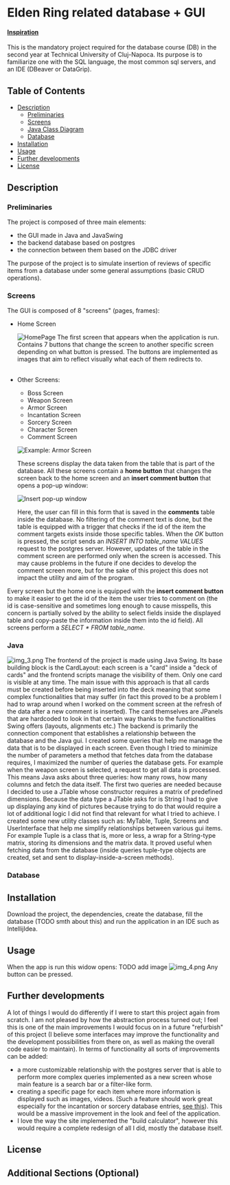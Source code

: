 # Elden Ring related database + GUI

#### [Inspiration](https://eldenring.wiki.fextralife.com/Elden+Ring+Wiki)

This is the mandatory project required for the database course (DB) in the second year at Technical University of 
Cluj-Napoca. Its purpose is to familiarize one with the SQL language, the most common sql servers, and an IDE 
(DBeaver or DataGrip).

## Table of Contents

- [Description](#Description)
  - [Preliminaries](#Preliminaries) 
  - [Screens](#Screens)
  - [Java Class Diagram](#Java)
  - [Database](#Database)
- [Installation](#installation)
- [Usage](#usage)
- [Further developments](#Further-developments)
- [License](#license)

## Description

### Preliminaries

The project is composed of three main elements: 
- the GUI made in Java and JavaSwing 
- the backend database based on postgres
- the connection between them based on the JDBC driver

The purpose of the project is to simulate insertion of reviews of specific items from a database under some general 
assumptions (basic CRUD operations).  

### Screens

The GUI is composed of 8 "screens" (pages, frames):
- Home Screen
  
    ![HomePage](img_1.png)
    The first screen that appears when the application is run. Contains 7 buttons that change the screen to another specific
    screen depending on what button is pressed. The buttons are implemented as images that aim to reflect visually what each
    of them redirects to. 
    <br></br>

- Other Screens:
  - Boss Screen
  - Weapon Screen
  - Armor Screen
  - Incantation Screen
  - Sorcery Screen
  - Character Screen
  - Comment Screen

  ![Example: Armor Screen](img_2.png)
  
  These screens display the data taken from the table that is part of the database. All these screens contain a **home
button** that changes the screen back to the home screen and an **insert comment button** that opens a pop-up window:

  ![Insert pop-up window](img.png)

  Here, the user can fill in this form that is saved in the **comments** table inside the database. No filtering of the comment text is done, but the table is equipped with a trigger that checks if the id of the item the comment targets exists inside those
specific tables. When the *OK* button is pressed, the script sends an *INSERT INTO table_name VALUES* request to the postgres server.
However, updates of the table in the comment screen are performed only when the screen is accessed. This may cause problems in the 
future if one decides to develop the comment screen more, but for the sake of this project this does not impact the utility and aim of the
program.

Every screen but the home one is equipped with the **insert comment button** to make it easier to get the id
of the item the user tries to comment on (the id is case-sensitive and sometimes long enough to cause misspells, this concern
is partially solved by the ability to select fields inside the displayed table and copy-paste the information inside them into
the id field). All screens perform a *SELECT * FROM table_name*.

### Java

![img_3.png](img_3.png)
The frontend of the project is made using Java Swing. Its base building block is the CardLayout: each screen is a "card" inside
a "deck of cards" and the frontend scripts manage the visibility of them. Only one card is visible at any time. The main issue with this
approach is that all cards must be created before being inserted into the deck meaning that some complex functionalities that  may 
suffer (in fact this proved to be a problem I had to wrap around when I worked on the comment screen at the refresh of the data after a new comment is
inserted). The card themselves are JPanels that are hardcoded to look in that certain way thanks to the functionalities Swing offers (layouts,
alignments etc.)
The backend is primarily the connection component that establishes a relationship between the database and the Java gui. I created some queries
that help me manage the data that is to be displayed in each screen. Even though I tried to minimize the number of parameters a method that fetches data
from the database requires, I maximized the number of queries the database gets. For example when the weapon screen is selected, a request to get all data
is processed. This means Java asks about three queries: how many rows, how many columns and fetch the data itself. The first two queries are needed because
I decided to use a JTable whose constructor requires a matrix of predefined dimensions. Because the data type a JTable asks for is String I had to give up
displaying any kind of pictures because trying to do that would require a lot of additional logic I did not find that relevant for what I tried to achieve. 
I created some new utility classes such as: MyTable, Tuple, Screens and UserInterface that help me simplify relationships between various gui items. For example Tuple
is a class that is, more or less, a wrap for a String-type matrix, storing its dimensions and the matrix data. It proved useful when fetching data from the 
database (inside queries tuple-type objects are created, set and sent to display-inside-a-screen methods).
### Database


  
## Installation

Download the project, the dependencies, create the database, fill the database (TODO smth about this) and run the application 
in an IDE such as IntellijIdea.

## Usage

When the app is run this widow opens:
TODO add image ![img_4.png](img_4.png)
Any button can be pressed.

## Further developments

A lot of things I would do differently if I were to start this project again from scratch. I am not pleased by how the abstraction
process turned out; I feel this is one of the main improvements I would focus on in a future "refurbish" of this project (I believe
some interfaces may improve the functionality and the development possibilities from there on, as well as making the overall code
easier to maintain).
In terms of functionality all sorts of improvements can be added:
- a more customizable relationship with the postgres server that is able to perform more complex queries implemented as a new screen
whose main feature is a search bar or a filter-like form.
- creating a specific page for each item where more information is displayed such as images, videos. (Such a feature should work great especially
for the incantation or sorcery database entries, [see this](https://eldenring.wiki.fextralife.com/Comet+Azur)). This would be a massive
improvement in the look and feel of the application.
- I love the way the site implemented the "build calculator", however this would require a complete redesign of all I did, mostly the database itself. 

## License

## Additional Sections (Optional)
